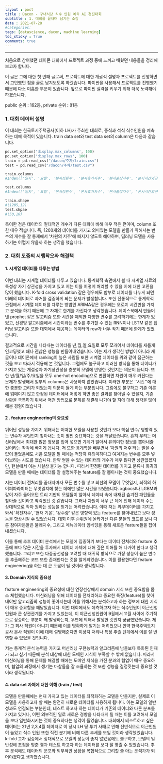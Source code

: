 ```yaml
---
layout : post
title : Dacon - 구내식당 식수 인원 예측 AI 경진대회
subtitle : 1. 대회를 끝내며 남기는 소감
date : 2021-07-28
#categories:
tags: [datascience, dacon, machine learning]
toc_sticky : True
comments: true
---
```


---

처음으로 참여했던 데이콘 대회에서 프로젝트 과정 중에 느끼고 배웠던 내용들을 정리해보고자 합니다. 

이 글은 그에 대한 첫 번째 글로써, 프로젝트에 대한 개괄적 설명과 프로젝트를 진행하면서 고민했던 점을 글로 남겨보도록 하겠습니다. 파이썬을 사용해서 프로젝트를 진행했기 때문에 다소 미흡한 부분이 있습니다. 앞으로 파이썬 실력을 키우기 위해 더욱 노력해야 하겠습니다.

public 순위 : 162등,
private 순위 : 81등



### 1. 대회 데이터 설명

이 대회는 한국토지주택공사(이하 LH)가 주최한 대회로, 중식과  석식 식수인원을 예측하는 데에 목적이 있습니다.  train data set와 test data set의 column은 다음과 같습니다.

```python
pd.set_option('display.max_columns', 100)
pd.set_option('display.max_rows', 100)
train = pd.read_csv("/dacon/주차/train.csv")
test = pd.read_csv("/dacon/주차/test.csv")

train.columns
#Index(['일자', '요일', '본사정원수', '본사휴가자수', '본사출장자수', '본사시간외근무명령서승인건수','현본사소속재택근무자수', '조식메뉴', '중식메뉴', '석식메뉴', '중식계', '석식계'],dtype='object')

test.columns
#Index(['일자', '요일', '본사정원수', '본사휴가자수', '본사출장자수', '본사시간외근무명령서승인건수','현본사소속재택근무자수', '조식메뉴', '중식메뉴', '석식메뉴'],dtype='object')

train.shape
#(1205,12)
test.shpae
#(50,10)
```



특이한 점은 데이터의 절대적인 개수가 다른 대회에 비해 매우 적은 편이며, column 또한 매우 적습니다. 즉,  1200개의 데이터를 가지고 의미있는 모델을 만들기 위해서는 변수의 개수를 잘 통제해서 '차원의 저주'에 빠지지 않도록 해야하며, 딥러닝 모델을 사용하기는 어렵지 않을까 하는 생각을 했습니다.



### 2. 대회 도중의 시행착오와 해결책

#### 1. 시계열 데이터를 다루는 방법

이번 대회는 시계열 데이터를 다루고 있습니다. 통계학적 측면에서 볼 때 시계열 자료의 특성상 자기 상관성을 가지고 있고 저는 이를 어떻게 처리할 수 있을 지에 대한 고민을 많이 했습니다. K-fold cross validation 같은 경우에도 함부로 데이터를 나누게 되면 미래의 데이터로 과거를 검증하게 되는 문제가 발생합니다. 또한 전통적으로 통계학적 관점에서 시계열 데이터를 다루는 방법인 ARIMA같은 경우에는 오로지 시간만을 가지고 분석을 하기 때문에 그 자체로 한계를 가진다고 생각했습니다. 페이스북에서 만들어낸 prophet 같은 알고리즘 또한 시간을 제외한 다양한 변수를 고려하기에는 한계가 있었고, 신경망 알고리즘에서 시간이라는 변수를 추가할 수 있는 RNN이나 LSTM 같은 딥러닝 알고리즘 또한 대회에서 제공하는 데이터의 row가 너무 작기 때문에 한계가 있었습니다. 

결과적으로 시간을 나타내는 데이터를 년,월,일,요일로 모두 쪼개어서 데이터를 새롭게 인코딩했고 꽤나 괜찮은 성능을 만들어내었습니다. 이는 제가 생각한 방법이 아니라 캐글이나 데이콘에서 ranking이 높은 사람들 또한 시계열 데이터를 위와 같이 접근하는 것을 보고 따라서 적용해 본 것입니다. 그럼에도 불구하고 이러한 방식을 통해 데이터가 가지고 있는 계절성과 자기상관성을 충분히 모델에 반영한 것인지는 의문이 듭니다. 또한 년/월/일/주/요일을 모두 one-hot  encoding으로 변환하면 차원이 매우 커진다는 문제가 발생해서 일부의 columns은 사용하지 않았습니다. 이러한 부분은 ''시간''에 대한 충분한 고려가 되었는지 의문이 들게 하는 부분입니다. 그럼에도 불구하고  기존 이론에 얽매이지 않고 한정된 데이터에서 어떻게 하면 좋은 결과를 찾아낼 수 있을지, 기존 상황을 극복하기 위해서 어떤 방법으로 문제를 해결해 나가야 할 지에 대해 생각을 많이 해본 경험이었습니다.



#### 2 . feature engineering의 중요성

뛰어난 성능을 가지기 위해서는 어떠한 모델을 사용할 것인가 보다 핵심 변수/ 영향력 있는 변수가 무엇인지 찾아내는 것이 훨씬 중요하다는 것을 깨달았습니다. 흔히 우리는 머신러닝에서 최대한 많은 정보를 집어 넣으면 기계가 알아서 유의미한 정보를 뽑아내줄 것이라는 착각에 빠지게 됩니다. 저 또한 통계학을 배우면서 ‘차원의 저주’라는 말을 수없이 들었음에도 처음 모델을 짤 때에는 적당히 유의미하다고 여겨지는 변수를 모두 넣어보려는 시도를 했습니다. 만약 얻을 수 있는 데이터의 개수가 매우 많다면 상관없겠지만, 현실에서 이는 사실상 불가능 합니다. 따라서 한정된 데이터를 가지고 분류나 회귀의 모델을 만들 때에는 데이터를 잘 설명해주는 feature를 잘 뽑아내는 것이  중요했습니다.  

저는 데이터 전처리를 끝내자마자 모든 변수를 넣고 최선의 모델이 무엇일지, 최적의 하이퍼파라미터는 무엇일지에 찾는 데에만 많은 시간을 보냈습니다.  xgboost나 LGBM과 같이 자주 들어오던 트리 기반의 모델들이 알아서 데이터 속에 내재된 숨겨진 패턴들을 찾아줄 것이라고 착각했던 것 같습니다. 그러나 차원이 너무 큰 데에 반해 데이터 수는 상대적으로 작아 원하는 성능을 얻기는 어려웠습니다. 이때 저는 외부데이터를 가지고 와서 '확진자수', '현재 기온', '강수량' 같은 영향력 있는 feature를 찾아내었고 보다 성능을 향상시킬 수 있었습니다.  대회 이후 순위권에 올라가신 다른 분들의 코드를 보니 다른 참여자분들은 불쾌지수, 그리고 메뉴데이터 임베딩을 통해 새로운 feature들을 잡아내셨습니다. 

이를 통해 추후 데이터 분석에서는 모델에 집중하기 보다는 데이터 전처리와 feature 추출에 보다 많은 시간을 투자해서 데이터 자체에 대해 깊은 이해를 해 나가야 한다고 생각했습니다. 그리고 또한 다중공선성을 고려할 때 재귀적 방식으로 가장 성능이 높은 변수를 추출해주는 코드 또한 존재한다는 것을 알게되었습니다. 이를 활용한다면 feature engineering을 하는 데 큰 도움이 될 것이라 생각합니다.



#### 3. Domain 지식의 중요성

feature engineering의 중요성에 대한 연장선상에서 domain 지식 또한 중요함을 몸소 체험했습니다. 머신러닝을 위해 데이터를 전처리하고 중요한 특징(feature)를 찾아내야만 알고리즘의 성능이 좋아지는데 이를 위해서는 분석하고자 하는 정보에 대한 지식이 매우 중요함을 깨달았습니다. 이번 대회에서도 예측하고자 하는 식수인원이 야근신청인원과 큰 상관관계를 가지고 있었는데, 이 야근신청인원이 9월에서 11월 사이에 주기적으로 상승하는 부분이 왜 발생하는지, 우연에 의해서 발생한 것인지 궁금했었습니다. 제가 그 회사 직원이 아니기 때문에 이를 명확하게 알기는 어려웠으나 만약 한국주택토지공사 본사 직원이 이에 대해 설명해준다면 이상치 처리나 특징 추출 단계에서 이를 잘 반영할 수 있었을 것입니다. 

저는 통계적 분석 능력을 가지고 머신러닝 구현능력과 알고리즘에 남들보다 특화된 인재가 되고 싶기 때문에 분석 대상에 대한 도메인 지식이 부족할 수 밖에 없습니다. 따라서 머신러닝을 통해 문제를 해결할 때에는 도메인 지식을 가진 분과의 협업이 매우 중요하며,  협업의 과정에서 생기는 마찰들을 잘 조율하는 것 또한 성능을 결정짓는데 중요할 것이라 생각됩니다.



#### 4. data set 자체에 대한 이해 (train / test)

모델을 만들때에는 현재 가지고 있는 데이터를 최적화하는 모델을 만들지만, 실제로 이 모델을 사용하고자 할 때는 완전히 새로운 데이터를 사용하게 됩니다. 이는 모델의 일반성과도 연결되는 부분인데, 테스트 하고자 하는 데이터가 기존의 데이터와 다른 분포를 가지고 있거나, 어떤 외부적인 일로 새로운 경향을 나타내게 될 때는 이를 고려해서 모델을 보다 일반화시키는 것이 중요하다는 생각이 들었습니다. 대회에서 테스트하고 싶은 데이터는 21년 2,3,4월 데이터로 이 당시 LH 땅 투기 사태로 인해 전반적으로 야근인원이 늘었고 식수 인원 또한 직전 분기에 비해 다른 추세를 보일 것이라 생각했었습니다. k-fold 교차 검증에서 상대적으로 모델의 성능이 좋지 않았음에도 불구하고, 모델의 일반성에 초점을 맞춘 결과 테스트 하고자 하는 데이터를 보다 잘 맞출 수 있었습니다. 추후 분석에도 데이터의 분포와 외부적인 상황을 복합적으로 고려할 줄 아는 분석가가 되어야겠다고 생각했습니다.






